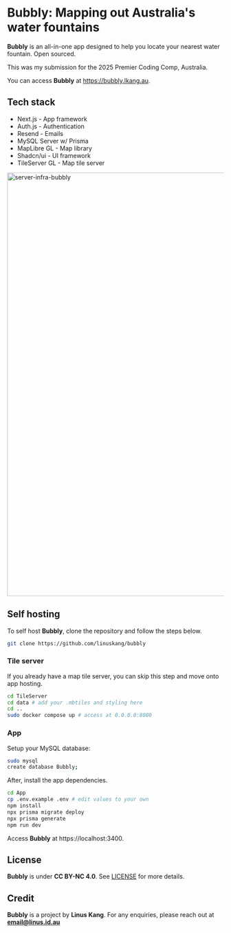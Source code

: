 # Bubbly: Mapping out Australia's water fountains

**Bubbly** is an all-in-one app designed to help you locate your nearest water fountain. Open sourced.

This was my submission for the 2025 Premier Coding Comp, Australia.

You can access **Bubbly** at https://bubbly.lkang.au.

## Tech stack

- Next.js - App framework
- Auth.js - Authentication
- Resend - Emails
- MySQL Server w/ Prisma
- MapLibre GL - Map library
- Shadcn/ui - UI framework
- TileServer GL - Map tile server

<img width="2153" height="982" alt="server-infra-bubbly" src="https://github.com/user-attachments/assets/8882dcac-1304-48f8-9c31-d0e1fabb491b" />

## Self hosting

To self host **Bubbly**, clone the repository and follow the steps below.

```bash
git clone https://github.com/linuskang/bubbly
```

### Tile server

If you already have a map tile server, you can skip this step and move onto app hosting.

```bash
cd TileServer
cd data # add your .mbtiles and styling here
cd ..
sudo docker compose up # access at 0.0.0.0:8080
```

### App

Setup your MySQL database:

```bash
sudo mysql
create database Bubbly;
```

After, install the app dependencies.

```bash
cd App
cp .env.example .env # edit values to your own
npm install
npx prisma migrate deploy
npx prisma generate
npm run dev
```

Access **Bubbly** at https://localhost:3400.

## License

**Bubbly** is under **CC BY-NC 4.0**. See [LICENSE](LICENSE) for more details.

## Credit

**Bubbly** is a project by **Linus Kang**. For any enquiries, please reach out at **email@linus.id.au**

